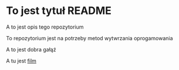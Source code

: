 # To jest tytuł README

A to jest opis tego repozytorium

To repozytorium jest na potrzeby metod wytwrzania oprogamowania

A to jest dobra gałąź

A tu jest [film](https://github.com/StanislawMalinski/mwo/blob/master/Film.mkv)
